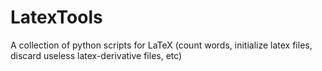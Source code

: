 LatexTools
==========

A collection of python scripts for LaTeX (count words, initialize latex files, discard useless latex-derivative files, etc)
